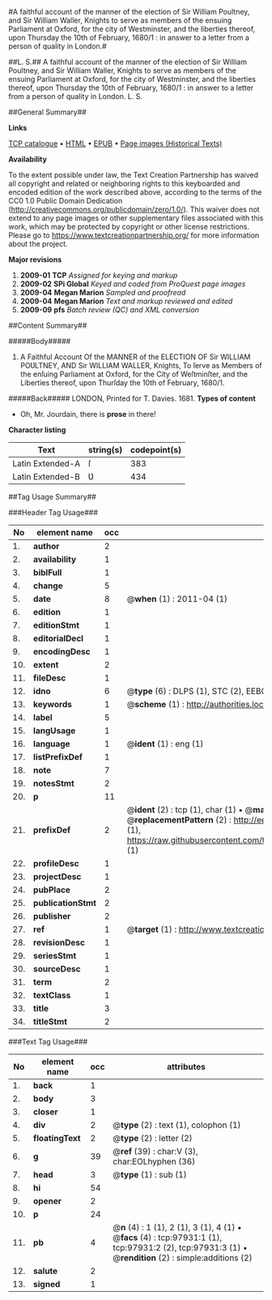 #A faithful account of the manner of the election of Sir William Poultney, and Sir William Waller, Knights to serve as members of the ensuing Parliament at Oxford, for the city of Westminster, and the liberties thereof, upon Thursday the 10th of February, 1680/1 : in answer to a letter from a person of quality in London.#

##L. S.##
A faithful account of the manner of the election of Sir William Poultney, and Sir William Waller, Knights to serve as members of the ensuing Parliament at Oxford, for the city of Westminster, and the liberties thereof, upon Thursday the 10th of February, 1680/1 : in answer to a letter from a person of quality in London.
L. S.

##General Summary##

**Links**

[TCP catalogue](http://www.ota.ox.ac.uk/tcp/)  • 
[HTML](http://tei.it.ox.ac.uk/tcp/Texts-HTML/free/A58/A58557.html)  • 
[EPUB](http://tei.it.ox.ac.uk/tcp/Texts-EPUB/free/A58/A58557.epub) • 
[Page images (Historical Texts)](https://historicaltexts.jisc.ac.uk/eebo-13135680e)

**Availability**

To the extent possible under law, the Text Creation Partnership has waived all copyright and related or neighboring rights to this keyboarded and encoded edition of the work described above, according to the terms of the CC0 1.0 Public Domain Dedication (http://creativecommons.org/publicdomain/zero/1.0/). This waiver does not extend to any page images or other supplementary files associated with this work, which may be protected by copyright or other license restrictions. Please go to https://www.textcreationpartnership.org/ for more information about the project.

**Major revisions**

1. __2009-01__ __TCP__ *Assigned for keying and markup*
1. __2009-02__ __SPi Global__ *Keyed and coded from ProQuest page images*
1. __2009-04__ __Megan Marion__ *Sampled and proofread*
1. __2009-04__ __Megan Marion__ *Text and markup reviewed and edited*
1. __2009-09__ __pfs__ *Batch review (QC) and XML conversion*

##Content Summary##

#####Body#####

1. A Faithful Account Of the MANNER of the ELECTION OF Sir WILLIAM POƲLTNEY, AND Sir WILLIAM WALLER, Knights, To ſerve as Members of the enſuing Parliament at Oxford, for the City of Weſtminſter, and the Liberties thereof, upon Thurſday the 10th of February, 1680/1.

#####Back#####
LONDON, Printed for T. Davies. 1681.
**Types of content**

  * Oh, Mr. Jourdain, there is **prose** in there!

**Character listing**


|Text|string(s)|codepoint(s)|
|---|---|---|
|Latin Extended-A|ſ|383|
|Latin Extended-B|Ʋ|434|

##Tag Usage Summary##

###Header Tag Usage###

|No|element name|occ|attributes|
|---|---|---|---|
|1.|__author__|2||
|2.|__availability__|1||
|3.|__biblFull__|1||
|4.|__change__|5||
|5.|__date__|8| @__when__ (1) : 2011-04 (1)|
|6.|__edition__|1||
|7.|__editionStmt__|1||
|8.|__editorialDecl__|1||
|9.|__encodingDesc__|1||
|10.|__extent__|2||
|11.|__fileDesc__|1||
|12.|__idno__|6| @__type__ (6) : DLPS (1), STC (2), EEBO-CITATION (1), OCLC (1), VID (1)|
|13.|__keywords__|1| @__scheme__ (1) : http://authorities.loc.gov/ (1)|
|14.|__label__|5||
|15.|__langUsage__|1||
|16.|__language__|1| @__ident__ (1) : eng (1)|
|17.|__listPrefixDef__|1||
|18.|__note__|7||
|19.|__notesStmt__|2||
|20.|__p__|11||
|21.|__prefixDef__|2| @__ident__ (2) : tcp (1), char (1)  •  @__matchPattern__ (2) : ([0-9\-]+):([0-9IVX]+) (1), (.+) (1)  •  @__replacementPattern__ (2) : http://eebo.chadwyck.com/downloadtiff?vid=$1&page=$2 (1), https://raw.githubusercontent.com/textcreationpartnership/Texts/master/tcpchars.xml#$1 (1)|
|22.|__profileDesc__|1||
|23.|__projectDesc__|1||
|24.|__pubPlace__|2||
|25.|__publicationStmt__|2||
|26.|__publisher__|2||
|27.|__ref__|1| @__target__ (1) : http://www.textcreationpartnership.org/docs/. (1)|
|28.|__revisionDesc__|1||
|29.|__seriesStmt__|1||
|30.|__sourceDesc__|1||
|31.|__term__|2||
|32.|__textClass__|1||
|33.|__title__|3||
|34.|__titleStmt__|2||


###Text Tag Usage###

|No|element name|occ|attributes|
|---|---|---|---|
|1.|__back__|1||
|2.|__body__|3||
|3.|__closer__|1||
|4.|__div__|2| @__type__ (2) : text (1), colophon (1)|
|5.|__floatingText__|2| @__type__ (2) : letter (2)|
|6.|__g__|39| @__ref__ (39) : char:V (3), char:EOLhyphen (36)|
|7.|__head__|3| @__type__ (1) : sub (1)|
|8.|__hi__|54||
|9.|__opener__|2||
|10.|__p__|24||
|11.|__pb__|4| @__n__ (4) : 1 (1), 2 (1), 3 (1), 4 (1)  •  @__facs__ (4) : tcp:97931:1 (1), tcp:97931:2 (2), tcp:97931:3 (1)  •  @__rendition__ (2) : simple:additions (2)|
|12.|__salute__|2||
|13.|__signed__|1||
